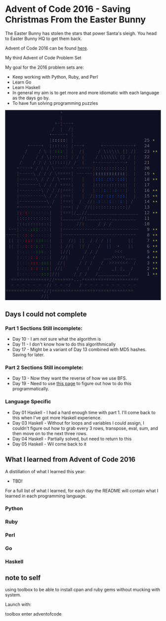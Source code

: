 # Advent of Code 2016 - Saving Christmas From the Easter Bunny

The Easter Bunny has stolen the stars that power Santa's sleigh. You head to Easter Bunny HQ to get them back.

Advent of Code 2016 can be found [here](https://adventofcode.com/2016).

My third Advent of Code Problem Set

My goal for the 2016 problem sets are:

- Keep working with Python, Ruby, and Perl
- Learn Go
- Learn Haskell
- In general my aim is to get more and more idiomatic with each language as the days go by.
- To have fun solving programming puzzles

![progress](https://github.com/djotaku/adventofcode/blob/4441b52a313588b959b72bc83e2e5ff73af95cc1/screenshots/2016/2016_20221214.png)

## Days I could not complete
### Part 1 Sections Still incomplete:
- Day 10 - I am not sure what the algorithm is
- Day 11 - I don't know how to do this algorithmically
- Day 17 - Might be a variant of Day 13 combined with MD5 hashes. Saving for later.
### Part 2 Sections Still incomplete:
- Day 13 - Now they want the reverse of how we use BFS.
- Day 19 - Need to use [this page](https://www.reddit.com/r/adventofcode/comments/yh2476/2016_day_19_part_2_how_do_i_figure_out_how_to/) to figure out how to do this programmatically.
### Language Specific
- Day 01 Haskell - I had a hard enough time with part 1. I'll come back to this when I've got more Haskell experience.
- Day 03 Haskell - Without for loops and variables I could assign, I couldn't figure out how to grab every 3 rows, transpose, eval, sum, and then move on to the next three rows.
- Day 04 Haskell - Partially solved, but need to return to this
- Day 05 Haskell - Wil come back to it
## What I learned from Advent of Code 2016

A distillation of what I learned this year:
- TBD!


For a full list of what I learned, for each day the README will contain what I learned in each programming language.

### Python

### Ruby


### Perl

### Go

### Haskell

## note to self

using toolbox to be able to install cpan and ruby gems without mucking with system.

Launch with:

toolbox enter adventofcode
